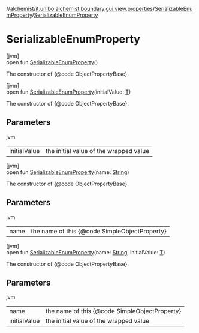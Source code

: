 //[alchemist](../../../index.md)/[it.unibo.alchemist.boundary.gui.view.properties](../index.md)/[SerializableEnumProperty](index.md)/[SerializableEnumProperty](-serializable-enum-property.md)

# SerializableEnumProperty

[jvm]\
open fun [SerializableEnumProperty](-serializable-enum-property.md)()

The constructor of {@code ObjectPropertyBase}.

[jvm]\
open fun [SerializableEnumProperty](-serializable-enum-property.md)(initialValue: [T](../../it.unibo.alchemist.boundary.monitor/-f-x-step-monitor/index.md))

The constructor of {@code ObjectPropertyBase}.

## Parameters

jvm

| | |
|---|---|
| initialValue | the initial value of the wrapped value |

[jvm]\
open fun [SerializableEnumProperty](-serializable-enum-property.md)(name: [String](https://docs.oracle.com/javase/8/docs/api/java/lang/String.html))

The constructor of {@code ObjectPropertyBase}.

## Parameters

jvm

| | |
|---|---|
| name | the name of this {@code SimpleObjectProperty} |

[jvm]\
open fun [SerializableEnumProperty](-serializable-enum-property.md)(name: [String](https://docs.oracle.com/javase/8/docs/api/java/lang/String.html), initialValue: [T](../../it.unibo.alchemist.boundary.monitor/-f-x-step-monitor/index.md))

The constructor of {@code ObjectPropertyBase}.

## Parameters

jvm

| | |
|---|---|
| name | the name of this {@code SimpleObjectProperty} |
| initialValue | the initial value of the wrapped value |
